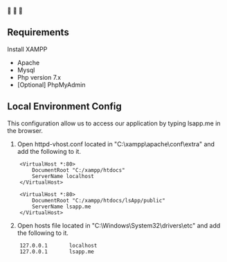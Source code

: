 :punch: :punch: :punch:
## Requirements
Install XAMPP
* Apache
* Mysql
* Php version 7.x 
* [Optional] PhpMyAdmin

## Local Environment Config
This configuration allow us to access our application by typing lsapp.me in the browser.
1. Open httpd-vhost.conf located in "C:\xampp\apache\conf\extra" and add the following to it.
```
    <VirtualHost *:80>
        DocumentRoot "C:/xampp/htdocs"
        ServerName localhost
    </VirtualHost>

    <VirtualHost *:80>
        DocumentRoot "C:/xampp/htdocs/lsApp/public"
        ServerName lsapp.me
    </VirtualHost>
```
2. Open hosts file located in "C:\Windows\System32\drivers\etc" and add the following to it.
```
    127.0.0.1       localhost
    127.0.0.1       lsapp.me
```
